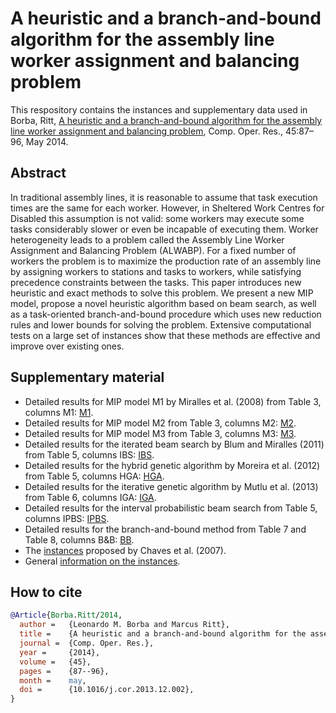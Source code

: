 # A heuristic and a branch-and-bound algorithm for the assembly line worker assignment and balancing problem

This respository contains the instances and supplementary data used in Borba, Ritt, [A heuristic and a branch-and-bound algorithm for the assembly line worker assignment and balancing problem](http://dx.doi.org/10.1016/j.cor.2013.12.002), Comp. Oper. Res., 45:87–96, May 2014.

## Abstract

 In traditional assembly lines, it is reasonable to assume that task execution times are the same for each worker. However, in Sheltered Work Centres for Disabled this assumption is not valid: some workers may execute some tasks considerably slower or even be incapable of executing them. Worker heterogeneity leads to a problem called the Assembly Line Worker Assignment and Balancing Problem (ALWABP). For a fixed number of workers the problem is to maximize the production rate of an assembly line by assigning workers to stations and tasks to workers, while satisfying precedence constraints between the tasks. This paper introduces new heuristic and exact methods to solve this problem. We present a new MIP model, propose a novel heuristic algorithm based on beam search, as well as a task-oriented branch-and-bound procedure which uses new reduction rules and lower bounds for solving the problem. Extensive computational tests on a large set of instances show that these methods are effective and improve over existing ones.

## Supplementary material

* Detailed results for MIP model M1 by Miralles et al. (2008) from Table 3, columns M1: [M1](data/m1.csv).
* Detailed results for MIP model M2 from Table 3, columns M2: [M2](data/m2.csv).
* Detailed results for MIP model M3 from Table 3, columns M3: [M3](data/m3.csv).
* Detailed results for the iterated beam search by Blum and Miralles (2011) from Table 5, columns IBS: [IBS](data/ibs.csv).
* Detailed results for the hybrid genetic algorithm by Moreira et al. (2012) from Table 5, columns HGA: [HGA](data/hga.csv).
* Detailed results for the iterative genetic algorithm by Mutlu et al. (2013) from Table 6, columns IGA: [IGA](data/iga.csv).
* Detailed results for the interval probabilistic beam search from Table 5, columns IPBS: [IPBS](data/ipbs.csv).
* Detailed results for the branch-and-bound method from Table 7 and Table 8, columns B&B: [BB](data/bb.csv).
* The [instances](instances) proposed by Chaves et al. (2007).
* General [information on the instances](data/instances.csv).

## How to cite

```bibtex
@Article{Borba.Ritt/2014,
  author =   {Leonardo M. Borba and Marcus Ritt},
  title =    {A heuristic and a branch-and-bound algorithm for the assembly line worker assignment and balancing problem},
  journal =  {Comp. Oper. Res.},
  year =     {2014},
  volume =   {45},
  pages =    {87--96},
  month =    may,
  doi =      {10.1016/j.cor.2013.12.002},
}
```
